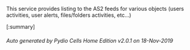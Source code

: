 






This service provides listing to the AS2 feeds for various objects (users activities, user alerts, files/folders activities, etc...)

[:summary]

###### Auto generated by Pydio Cells Home Edition v2.0.1 on 18-Nov-2019
